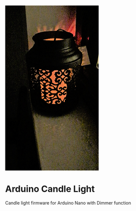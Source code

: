 ![alt tag](https://github.com/dogancoruh/Arduino_Candle_Light/blob/master/candle.jpg)

# Arduino Candle Light
Candle light firmware for Arduino Nano with Dimmer function
